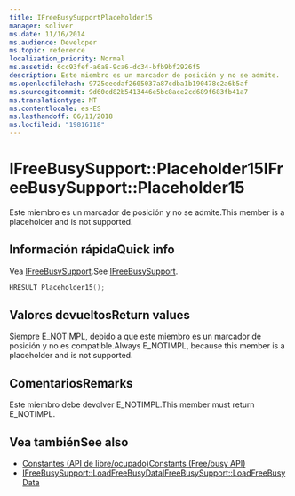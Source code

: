 ```yaml
---
title: IFreeBusySupportPlaceholder15
manager: soliver
ms.date: 11/16/2014
ms.audience: Developer
ms.topic: reference
localization_priority: Normal
ms.assetid: 6cc93fef-a6a8-9ca6-dc34-bfb9bf2926f5
description: Este miembro es un marcador de posición y no se admite.
ms.openlocfilehash: 9725eeedaf2605037a87cdba1b190478c2a6b5af
ms.sourcegitcommit: 9d60cd82b5413446e5bc8ace2cd689f683fb41a7
ms.translationtype: MT
ms.contentlocale: es-ES
ms.lasthandoff: 06/11/2018
ms.locfileid: "19816118"
---
```

# <a name="ifreebusysupportplaceholder15"></a><span data-ttu-id="559c4-103">IFreeBusySupport::Placeholder15</span><span class="sxs-lookup"><span data-stu-id="559c4-103">IFreeBusySupport::Placeholder15</span></span>

<span data-ttu-id="559c4-104">Este miembro es un marcador de posición y no se admite.</span><span class="sxs-lookup"><span data-stu-id="559c4-104">This member is a placeholder and is not supported.</span></span>
  
## <a name="quick-info"></a><span data-ttu-id="559c4-105">Información rápida</span><span class="sxs-lookup"><span data-stu-id="559c4-105">Quick info</span></span>

<span data-ttu-id="559c4-106">Vea [IFreeBusySupport](ifreebusysupport.md).</span><span class="sxs-lookup"><span data-stu-id="559c4-106">See [IFreeBusySupport](ifreebusysupport.md).</span></span>
  
```cpp
HRESULT Placeholder15();
```

## <a name="return-values"></a><span data-ttu-id="559c4-107">Valores devueltos</span><span class="sxs-lookup"><span data-stu-id="559c4-107">Return values</span></span>

<span data-ttu-id="559c4-108">Siempre E_NOTIMPL, debido a que este miembro es un marcador de posición y no es compatible.</span><span class="sxs-lookup"><span data-stu-id="559c4-108">Always E_NOTIMPL, because this member is a placeholder and is not supported.</span></span>
  
## <a name="remarks"></a><span data-ttu-id="559c4-109">Comentarios</span><span class="sxs-lookup"><span data-stu-id="559c4-109">Remarks</span></span>

<span data-ttu-id="559c4-110">Este miembro debe devolver E_NOTIMPL.</span><span class="sxs-lookup"><span data-stu-id="559c4-110">This member must return E_NOTIMPL.</span></span>
  
## <a name="see-also"></a><span data-ttu-id="559c4-111">Vea también</span><span class="sxs-lookup"><span data-stu-id="559c4-111">See also</span></span>

- [<span data-ttu-id="559c4-112">Constantes (API de libre/ocupado)</span><span class="sxs-lookup"><span data-stu-id="559c4-112">Constants (Free/busy API)</span></span>](constants-free-busy-api.md)
- [<span data-ttu-id="559c4-113">IFreeBusySupport::LoadFreeBusyData</span><span class="sxs-lookup"><span data-stu-id="559c4-113">IFreeBusySupport::LoadFreeBusyData</span></span>](ifreebusysupport-loadfreebusydata.md)


